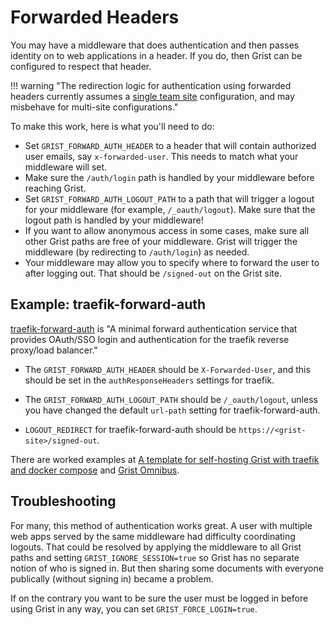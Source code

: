 Forwarded Headers
=================

You may have a middleware that does authentication and then passes identity
on to web applications in a header. If you do, then Grist can be configured
to respect that header.

!!! warning "The redirection logic for authentication using forwarded headers currently assumes a [single team site](../self-managed.md#teams) configuration, and may misbehave for multi-site configurations."

To make this work, here is what you'll need to do:

  - Set `GRIST_FORWARD_AUTH_HEADER` to a header that will contain
    authorized user emails, say `x-forwarded-user`. This needs to
	match what your middleware will set.
  - Make sure the `/auth/login` path is handled by your middleware
    before reaching Grist.
  - Set `GRIST_FORWARD_AUTH_LOGOUT_PATH` to a path that will trigger
    a logout for your middleware (for example, `/_oauth/logout`).
    Make sure that the logout path is handled by your middleware!
  - If you want to allow anonymous access in some cases, make sure all
    other Grist paths are free of your middleware. Grist will
    trigger the middleware (by redirecting to `/auth/login`) as needed.
  - Your middleware may allow you to specify where to forward the user to
    after logging out. That should be `/signed-out` on the Grist site.

## Example: traefik-forward-auth

[traefik-forward-auth](https://github.com/thomseddon/traefik-forward-auth)
is "A minimal forward authentication service that provides OAuth/SSO
login and authentication for the traefik reverse proxy/load balancer."

  - The `GRIST_FORWARD_AUTH_HEADER` should be `X-Forwarded-User`,
    and this should be set in the `authResponseHeaders` settings for
	traefik.

  - The `GRIST_FORWARD_AUTH_LOGOUT_PATH` should be `/_oauth/logout`,
    unless you have changed the default `url-path` setting for
    traefik-forward-auth.

  - `LOGOUT_REDIRECT` for traefik-forward-auth should be
    `https://<grist-site>/signed-out`.

There are worked examples at [A template for self-hosting Grist with traefik and docker compose](https://community.getgrist.com/t/a-template-for-self-hosting-grist-with-traefik-and-docker-compose/856) and [Grist Omnibus](https://github.com/gristlabs/grist-omnibus).

## Troubleshooting

For many, this method of authentication works great. A user with multiple
web apps served by the same middleware had difficulty coordinating logouts.
That could be resolved by applying the middleware to all Grist paths
and setting `GRIST_IGNORE_SESSION=true` so Grist has no separate notion
of who is signed in. But then sharing some documents with everyone
publically (without signing in) became a problem.

If on the contrary you want to be sure the user must be logged in before
using Grist in any way, you can set `GRIST_FORCE_LOGIN=true`.
